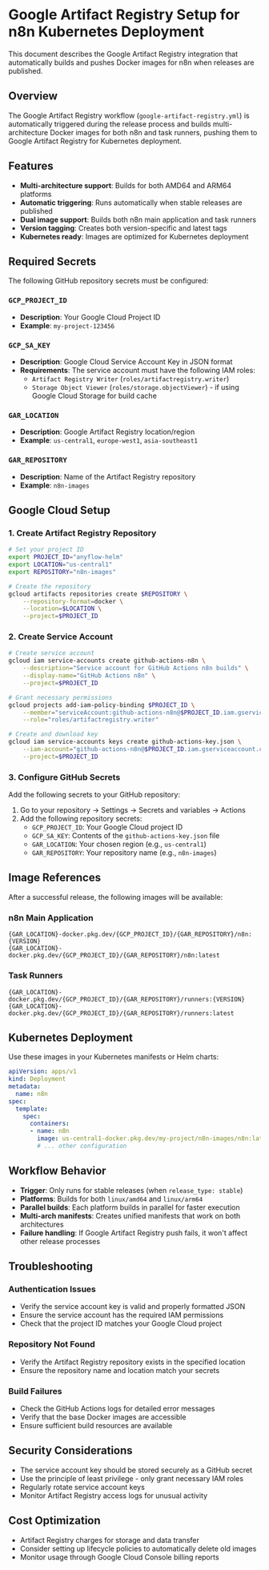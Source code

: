 # Google Artifact Registry Setup for n8n Kubernetes Deployment

This document describes the Google Artifact Registry integration that automatically builds and pushes Docker images for n8n when releases are published.

## Overview

The Google Artifact Registry workflow (`google-artifact-registry.yml`) is automatically triggered during the release process and builds multi-architecture Docker images for both n8n and task runners, pushing them to Google Artifact Registry for Kubernetes deployment.

## Features

- **Multi-architecture support**: Builds for both AMD64 and ARM64 platforms
- **Automatic triggering**: Runs automatically when stable releases are published
- **Dual image support**: Builds both n8n main application and task runners
- **Version tagging**: Creates both version-specific and latest tags
- **Kubernetes ready**: Images are optimized for Kubernetes deployment

## Required Secrets

The following GitHub repository secrets must be configured:

### `GCP_PROJECT_ID`
- **Description**: Your Google Cloud Project ID
- **Example**: `my-project-123456`

### `GCP_SA_KEY`
- **Description**: Google Cloud Service Account Key in JSON format
- **Requirements**: The service account must have the following IAM roles:
  - `Artifact Registry Writer` (`roles/artifactregistry.writer`)
  - `Storage Object Viewer` (`roles/storage.objectViewer`) - if using Google Cloud Storage for build cache

### `GAR_LOCATION`
- **Description**: Google Artifact Registry location/region
- **Example**: `us-central1`, `europe-west1`, `asia-southeast1`

### `GAR_REPOSITORY`
- **Description**: Name of the Artifact Registry repository
- **Example**: `n8n-images`

## Google Cloud Setup

### 1. Create Artifact Registry Repository

```bash
# Set your project ID
export PROJECT_ID="anyflow-helm"
export LOCATION="us-central1"
export REPOSITORY="n8n-images"

# Create the repository
gcloud artifacts repositories create $REPOSITORY \
    --repository-format=docker \
    --location=$LOCATION \
    --project=$PROJECT_ID
```

### 2. Create Service Account

```bash
# Create service account
gcloud iam service-accounts create github-actions-n8n \
    --description="Service account for GitHub Actions n8n builds" \
    --display-name="GitHub Actions n8n" \
    --project=$PROJECT_ID

# Grant necessary permissions
gcloud projects add-iam-policy-binding $PROJECT_ID \
    --member="serviceAccount:github-actions-n8n@$PROJECT_ID.iam.gserviceaccount.com" \
    --role="roles/artifactregistry.writer"

# Create and download key
gcloud iam service-accounts keys create github-actions-key.json \
    --iam-account="github-actions-n8n@$PROJECT_ID.iam.gserviceaccount.com" \
    --project=$PROJECT_ID
```

### 3. Configure GitHub Secrets

Add the following secrets to your GitHub repository:

1. Go to your repository → Settings → Secrets and variables → Actions
2. Add the following repository secrets:
   - `GCP_PROJECT_ID`: Your Google Cloud project ID
   - `GCP_SA_KEY`: Contents of the `github-actions-key.json` file
   - `GAR_LOCATION`: Your chosen region (e.g., `us-central1`)
   - `GAR_REPOSITORY`: Your repository name (e.g., `n8n-images`)

## Image References

After a successful release, the following images will be available:

### n8n Main Application
```
{GAR_LOCATION}-docker.pkg.dev/{GCP_PROJECT_ID}/{GAR_REPOSITORY}/n8n:{VERSION}
{GAR_LOCATION}-docker.pkg.dev/{GCP_PROJECT_ID}/{GAR_REPOSITORY}/n8n:latest
```

### Task Runners
```
{GAR_LOCATION}-docker.pkg.dev/{GCP_PROJECT_ID}/{GAR_REPOSITORY}/runners:{VERSION}
{GAR_LOCATION}-docker.pkg.dev/{GCP_PROJECT_ID}/{GAR_REPOSITORY}/runners:latest
```

## Kubernetes Deployment

Use these images in your Kubernetes manifests or Helm charts:

```yaml
apiVersion: apps/v1
kind: Deployment
metadata:
  name: n8n
spec:
  template:
    spec:
      containers:
      - name: n8n
        image: us-central1-docker.pkg.dev/my-project/n8n-images/n8n:latest
        # ... other configuration
```

## Workflow Behavior

- **Trigger**: Only runs for stable releases (when `release_type: stable`)
- **Platforms**: Builds for both `linux/amd64` and `linux/arm64`
- **Parallel builds**: Each platform builds in parallel for faster execution
- **Multi-arch manifests**: Creates unified manifests that work on both architectures
- **Failure handling**: If Google Artifact Registry push fails, it won't affect other release processes

## Troubleshooting

### Authentication Issues
- Verify the service account key is valid and properly formatted JSON
- Ensure the service account has the required IAM permissions
- Check that the project ID matches your Google Cloud project

### Repository Not Found
- Verify the Artifact Registry repository exists in the specified location
- Ensure the repository name and location match your secrets

### Build Failures
- Check the GitHub Actions logs for detailed error messages
- Verify that the base Docker images are accessible
- Ensure sufficient build resources are available

## Security Considerations

- The service account key should be stored securely as a GitHub secret
- Use the principle of least privilege - only grant necessary IAM roles
- Regularly rotate service account keys
- Monitor Artifact Registry access logs for unusual activity

## Cost Optimization

- Artifact Registry charges for storage and data transfer
- Consider setting up lifecycle policies to automatically delete old images
- Monitor usage through Google Cloud Console billing reports
